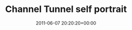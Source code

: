 ---
title:		"Channel Tunnel self portrait"
type:		"photos"
mediatype:		"upload"
location:		"Folkestone, England"
date:		"2011-06-07 20:20:20+00:00"
album:		"experimental"
filename:		"channel-tunnel-self-portrait.md"
series:		"channel-tunnel"
cl_public_id:		"experimental/channel-tunnel-self-portrait"
cl_version:		1497004478
format:		"tiff"
bytes:		5562568
width:		2174
height:		1440
colours:
- "#D0B885"
- "#877440"
- "#282211"
- "#FAECCB"
- "#E19663"
- "#110A07"
- "#241206"
- "#281C07"
- "#7E3E14"
- "#8A512E"
- "#754F17"
- "#E25B23"
exposure_mode:		"Auto"
program:		"Aperture-priority AE"
aperture:		"6.3"
focal_length:		"38.0 mm"
iso:		"2000"
shutter_speed:		"1/15"
metering:		"Multi-segment"
flash:		"Off, Did not fire"
white_balance:		"Custom"
colour_temp:		"2450"
has_crop:		"false"
orientation:		"Horizontal (normal)"
camera_model:		"NIKON D7000"
lens_info:		"18-200mm f/3.5-5.6"
artist: "Matt Finucane"
x_resolution:		"300"
y_resolution:		"300"
---
